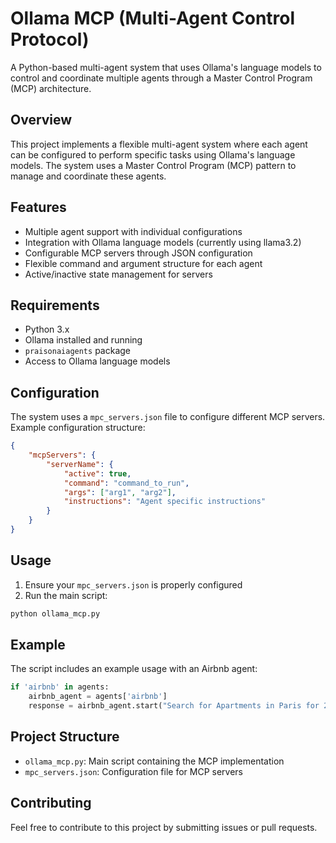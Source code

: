 # Ollama MCP (Multi-Agent Control Protocol)

A Python-based multi-agent system that uses Ollama's language models to control and coordinate multiple agents through a Master Control Program (MCP) architecture.

## Overview

This project implements a flexible multi-agent system where each agent can be configured to perform specific tasks using Ollama's language models. The system uses a Master Control Program (MCP) pattern to manage and coordinate these agents.

## Features

- Multiple agent support with individual configurations
- Integration with Ollama language models (currently using llama3.2)
- Configurable MCP servers through JSON configuration
- Flexible command and argument structure for each agent
- Active/inactive state management for servers

## Requirements

- Python 3.x
- Ollama installed and running
- `praisonaiagents` package
- Access to Ollama language models

## Configuration

The system uses a `mpc_servers.json` file to configure different MCP servers. Example configuration structure:

```json
{
    "mcpServers": {
        "serverName": {
            "active": true,
            "command": "command_to_run",
            "args": ["arg1", "arg2"],
            "instructions": "Agent specific instructions"
        }
    }
}
```

## Usage

1. Ensure your `mpc_servers.json` is properly configured
2. Run the main script:

```bash
python ollama_mcp.py
```

## Example

The script includes an example usage with an Airbnb agent:

```python
if 'airbnb' in agents:
    airbnb_agent = agents['airbnb']
    response = airbnb_agent.start("Search for Apartments in Paris for 2 nights. 04/28 - 04/30 for 2 adults.")
```

## Project Structure

- `ollama_mcp.py`: Main script containing the MCP implementation
- `mpc_servers.json`: Configuration file for MCP servers

## Contributing

Feel free to contribute to this project by submitting issues or pull requests.

